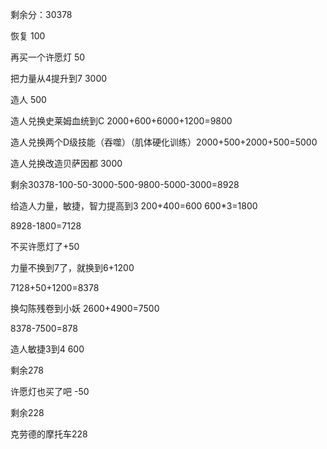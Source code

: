 
剩余分：30378  

恢复 100

再买一个许愿灯 50

把力量从4提升到7 3000

造人 500

造人兑换史莱姆血统到C 2000+600+6000+1200=9800

造人兑换两个D级技能（吞噬）（肌体硬化训练）2000+500+2000+500=5000

造人兑换改造贝萨因都 3000

剩余30378-100-50-3000-500-9800-5000-3000=8928

给造人力量，敏捷，智力提高到3 200+400=600 600*3=1800

8928-1800=7128

不买许愿灯了+50

力量不换到7了，就换到6+1200

7128+50+1200=8378

换勾陈残卷到小妖 2600+4900=7500

8378-7500=878

造人敏捷3到4 600

剩余278

许愿灯也买了吧 -50

剩余228

克劳德的摩托车228